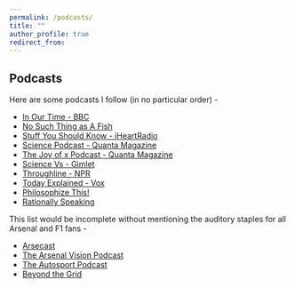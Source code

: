 ```yaml
---
permalink: /podcasts/
title: ""
author_profile: true
redirect_from:
---
```

## Podcasts
Here are some podcasts I follow (in no particular order) -

- [In Our Time - BBC](https://www.bbc.co.uk/programmes/b006qykl)
- [No Such Thing as A Fish](https://www.nosuchthingasafish.com/)
- [Stuff You Should Know - iHeartRadio](https://www.iheart.com/podcast/105-stuff-you-should-know-26940277/)
- [Science Podcast - Quanta Magazine](https://www.quantamagazine.org/tag/podcast)
- [The Joy of x Podcast - Quanta Magazine](https://www.quantamagazine.org/tag/the-joy-of-x)
- [Science Vs - Gimlet](https://gimletmedia.com/shows/science-vs)
- [Throughline - NPR](https://www.npr.org/podcasts/510333/throughline)
- [Today Explained - Vox](https://www.vox.com/today-explained)
- [Philosophize This!](http://philosophizethis.org/)
- [Rationally Speaking](http://rationallyspeakingpodcast.org/)

This list would be incomplete without mentioning the auditory staples for all Arsenal and F1 fans -

- [Arsecast](https://arseblog.com/arsecasts/)
- [The Arsenal Vision Podcast](https://www.arsenalvisionpodcast.com/)
- [The Autosport Podcast](https://www.autosport.com/podcast/)
- [Beyond the Grid](https://www.formula1.com/en/latest/tags.beyond-the-grid.63HGi6Q0grEg1ToZBtPNQ9.html)
